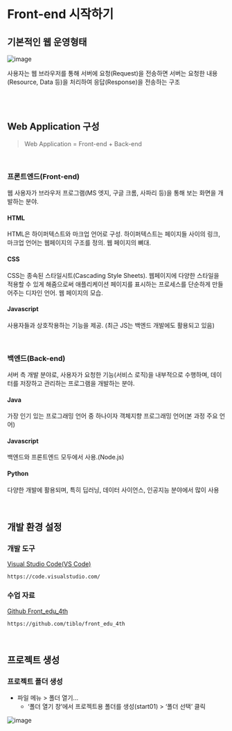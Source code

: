 # Front-end 시작하기

## 기본적인 웹 운영형태

![image](https://github.com/tiblo/front_edu_4th/assets/34559256/0edcaa4f-a19d-4b8c-b943-5a18ef069860)

사용자는 웹 브라우저를 통해 서버에 요청(Request)을 전송하면 서버는 요청한 내용(Resource, Data 등)을 처리하여 응답(Response)을 전송하는 구조

<br><br>

## Web Application 구성
> Web Application = Front-end + Back-end

<br>

### 프론트엔드(Front-end)
웹 사용자가 브라우저 프로그램(MS 엣지, 구글 크롬, 사파리 등)을 통해 보는 화면을 개발하는 분야. 

#### HTML
HTML은 하이퍼텍스트와 마크업 언어로 구성. 하이퍼텍스트는 페이지들 사이의 링크, 마크업 언어는 웹페이지의 구조를 정의. 웹 페이지의 뼈대.

#### CSS
CSS는 종속된 스타일시트(Cascading Style Sheets). 웹페이지에 다양한 스타일을 적용할 수 있게 해줌으로써 애플리케이션 페이지를 표시하는 프로세스를 단순하게 만들어주는 디자인 언어. 웹 페이지의 모습.

#### Javascript
사용자들과 상호작용하는 기능을 제공. (최근 JS는 백엔드 개발에도 활용되고 있음)

<br>

### 백엔드(Back-end)
서버 측 개발 분야로, 사용자가 요청한 기능(서비스 로직)을 내부적으로 수행하며, 데이터를 저장하고 관리하는 프로그램을 개발하는 분야.

#### Java
가장 인기 있는 프로그래밍 언어 중 하나이자 객체지향 프로그래밍 언어(본 과정 주요 언어)

#### Javascript
백엔드와 프론트엔드 모두에서 사용.(Node.js)

#### Python
다양한 개발에 활용되며, 특히 딥러닝, 데이터 사이언스, 인공지능 분야에서 많이 사용

<br>

## 개발 환경 설정
### 개발 도구
[Visual Studio Code(VS Code)](https://code.visualstudio.com/)
```
https://code.visualstudio.com/
```

### 수업 자료
[Github Front_edu_4th](https://github.com/tiblo/front_edu_4th)
```
https://github.com/tiblo/front_edu_4th
```

<br>

## 프로젝트 생성
### 프로젝트 폴더 생성
* 파일 메뉴 > 폴더 열기...
    * ‘폴더 열기 창’에서 프로젝트용 폴더를 생성(start01) > ‘폴더 선택’ 클릭

![image](https://github.com/tiblo/front_edu_4th/assets/34559256/691489de-560f-4113-b5c8-99f8f8149f5a)
